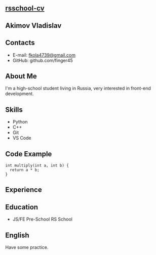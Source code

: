 ## [rsschool-cv](https://finger45.github.io/rsschool-cv/)
## Akimov Vladislav
## Contacts
- E-mail: fkola4739@gmail.com
- GitHub: github.com/finger45  


## About Me
I'm a high-school student living in Russia, very interested in front-end development.  
## Skills
- Python
- C++
- Git
- VS Code  


## Code Example
```
int multiply(int a, int b) {
  return a * b;
}
```
## Experience
## Education
- JS/FE Pre-School RS School  


## English
Have some practice.